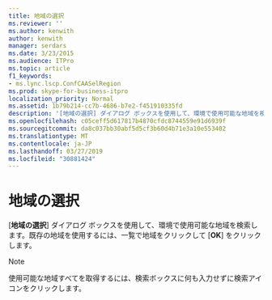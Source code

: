 ```yaml
---
title: 地域の選択
ms.reviewer: ''
ms.author: kenwith
author: kenwith
manager: serdars
ms.date: 3/23/2015
ms.audience: ITPro
ms.topic: article
f1_keywords:
- ms.lync.lscp.ConfCAASelRegion
ms.prod: skype-for-business-itpro
localization_priority: Normal
ms.assetid: 1b79b214-cc7b-4686-b7e2-f451910335fd
description: '[地域の選択] ダイアログ ボックスを使用して、環境で使用可能な地域を検索します。 既存の地域を使用するには、一覧で地域をクリックして [OK] をクリックします。'
ms.openlocfilehash: c05ceff5d617817b4870cfdc8744559e91d6939f
ms.sourcegitcommit: da8c037bb30abf5d5cf3b60d4b71e3a10e553402
ms.translationtype: MT
ms.contentlocale: ja-JP
ms.lasthandoff: 03/27/2019
ms.locfileid: "30881424"
---
```

# <a name="select-regions"></a>地域の選択
 
[**地域の選択**] ダイアログ ボックスを使用して、環境で使用可能な地域を検索します。既存の地域を使用するには、一覧で地域をクリックして [**OK**] をクリックします。
  
> [!NOTE]
> 使用可能な地域すべてを取得するには、検索ボックスに何も入力せずに検索アイコンをクリックします。 
  

